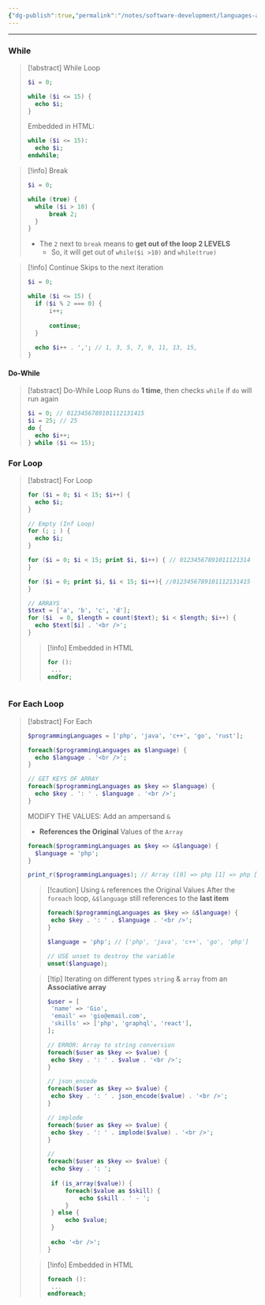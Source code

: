 ```yaml
---
{"dg-publish":true,"permalink":"/notes/software-development/languages-and-frameworks/web-development/backend/php/01-procedural/04-control-structures/02-loops/","tags":["programming","php","webdevelopment","backend"],"created":"2025-07-13T15:24:51.295+08:00"}
---
```



--- 

### While
> [!abstract] While Loop
> ```php
>$i = 0;
>
>while ($i <= 15) {
>	echo $i;
>}
>```
>Embedded in HTML:
>```php
>while ($i <= 15):
>	echo $i;
>endwhile;
>```


> [!info] Break
> ```php
> $i = 0;
> 
> while (true) {
> 	while ($i > 10) {
> 		break 2;
> 	}
> }
> ```
> - The `2` next to `break` means to __get out of the loop 2 LEVELS__
> 	- So, it will get out of `while($i >10)` and `while(true)`

> [!info] Continue
> Skips to the next iteration
> ```php
> $i = 0;
> 
> while ($i <= 15) {
> 	if ($i % 2 === 0) {
> 		i++;
> 		
> 		continue;
> 	}
> 	
> 	echo $i++ . ','; // 1, 3, 5, 7, 9, 11, 13, 15,
> }
> ```

#### Do-While
> [!abstract] Do-While Loop
> Runs `do` __1 time__, then checks `while` if `do` will run again
> ```php
> $i = 0; // 0123456789101112131415
> $i = 25; // 25
> do {
> 	echo $i++;
> } while ($i <= 15);
> ```

### For Loop
> [!abstract] For Loop
> ```php
> for ($i = 0; $i < 15; $i++) {
> 	echo $i;
> }
> 
> // Empty (Inf Loop)
> for (; ; ) {
> 	echo $i;
> }
> 
> for ($i = 0; $i < 15; print $i, $i++) { // 01234567891011121314
> }
> 
> for ($i = 0; print $i, $i < 15; $i++){ //0123456789101112131415
> }
> 
> // ARRAYS
> $text = ['a', 'b', 'c', 'd'];
> for ($i  = 0, $length = count($text); $i < $length; $i++) {
> 	echo $text[$i] . '<br />';
> }
> ```
>
>> [!info] Embedded in HTML
>> ```php
>> for ():
>> 	...
>> endfor;
>> ```
```
```

### For Each Loop

> [!abstract] For Each
> ```php
> $programmingLanguages = ['php', 'java', 'c++', 'go', 'rust'];
> 
> foreach($programmingLanguages as $language) {
> 	echo $language . '<br />';
> }
> 
> // GET KEYS OF ARRAY
> foreach($programmingLanguages as $key => $language) {
> 	echo $key . ': ' . $language . '<br />';
> }
> ```
> 
> MODIFY THE VALUES:
> Add an ampersand `&`
> - __References the Original__ Values of the `Array`
> ```php
> foreach($programmingLanguages as $key => &$language) {
> 	$language = 'php';
> }
> 
> print_r($programmingLanguages); // Array ([0] => php [1] => php [2] => php [3] => php [4] => php)
> ```
>> [!caution] Using `&` references the Original Values
>> After the `foreach` loop, `&$language` still references to the __last item__
>> ```php
>> foreach($programmingLanguages as $key => &$language) {
>> 	echo $key . ': ' . $language . '<br />';
>> }
>> 
>> $language = 'php'; // ['php', 'java', 'c++', 'go', 'php']
>> 
>> // USE unset to destroy the variable
>> unset($language);
>> ```
>
>
>> [!tip] Iterating on different types `string` & `array` from an __Associative array__
>> ```php
>> $user = [
>> 	'name' => 'Gio',
>> 	'email' => 'gio@email.com',
>> 	'skills' => ['php', 'graphql', 'react'],
>> ];
>> 
>> // ERROR: Array to string conversion
>> foreach($user as $key => $value) {
>> 	echo $key . ': ' . $value . '<br />';
>> } 
>> 
>> // json_encode
>> foreach($user as $key => $value) {
>> 	echo $key . ': ' . json_encode($value) . '<br />';
>> } 
>> 
>> // implode
>> foreach($user as $key => $value) {
>> 	echo $key . ': ' . implode($value) . '<br />';
>> } 
>> 
>> //
>> foreach($user as $key => $value) {
>> 	echo $key . ': ';
>> 	
>> 	if (is_array($value)) {
>> 		foreach($value as $skill) {
>> 			echo $skill . ' - ';
>> 		}
>> 	} else {
>> 		echo $value;
>> 	}
>> 	
>> 	echo '<br />';
>> } 
>> ```
>
>
>> [!info] Embedded in HTML
>> ```php
>> foreach ():
>> 	...
>> endforeach;
>>```
>>

 


